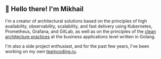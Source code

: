 ## 👋 Hello there! I'm Mikhail

I'm a creator of architectural solutions based on the principles of high availability, observability, scalability, and fast delivery using Kubernetes, Prometheus, Grafana, and GitLab, as well as on the principles of the [clean architecture practices](https://blog.cleancoder.com/uncle-bob/2012/08/13/the-clean-architecture.html) at the business applications level written in Golang.

I'm also a side project enthusiast, and for the past few years, I've been working on my own [teamcoding.ru](https://teamcoding.ru).
